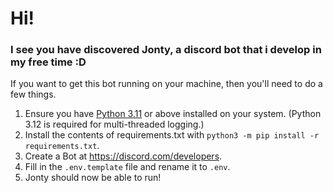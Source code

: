 # Hi!
### I see you have discovered Jonty, a discord bot that i develop in my free time :D
If you want to get this bot running on your machine, then you'll need to do a few things.
1. Ensure you have [Python 3.11](https://www.python.org/downloads/) or above installed on your system. (Python 3.12 is required for multi-threaded logging.)
2. Install the contents of requirements.txt with `python3 -m pip install -r requirements.txt`.
3. Create a Bot at https://discord.com/developers.
4. Fill in the `.env.template` file and rename it to `.env`.
5. Jonty should now be able to run!
